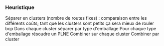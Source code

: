 ### Heuristique

Séparer en clusters (nombre de routes fixes) : comparaison entre les différents coûts; tant que les clusters sont petits ça sera mieux de rouler bcp
    Dans chaque cluster séparer par type d'emballage
        Pour chaque type d'emballage résoudre un PLNE
    Combiner sur chaque cluster
Combiner par cluster
